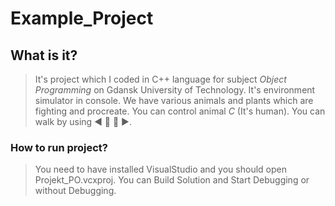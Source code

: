 # Example_Project
## What is it?
> It's project which I coded in C++ language for subject _Object Programming_ on Gdansk University of Technology.
> It's environment simulator in console. We have various animals and plants which are fighting and procreate. You can control animal _C_ (It's human). You can walk by using  ◀ 🔼 🔽 ▶.
### How to run project?
> You need to have installed VisualStudio and you should open Projekt_PO.vcxproj.
> You can Build Solution and Start Debugging or without Debugging.
